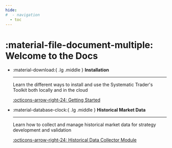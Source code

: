 ```yaml
---
hide:
#  - navigation
  - toc
---
```


# :material-file-document-multiple: Welcome to the Docs 

<div class="grid cards" markdown>

-   :material-download:{ .lg .middle } __Installation__

    ---

    Learn the different ways to install and use the Systematic Trader's Toolkit both locally and in the cloud 

    [:octicons-arrow-right-24: Getting Started](getting-started/installation.md)

-   :material-database-clock:{ .lg .middle } __Historical Market Data__

    ---

    Learn how to collect and manage historical market data for strategy development and validation

    [:octicons-arrow-right-24: Historical Data Collector Module](#)

</div>
